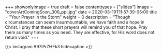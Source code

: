 +++
showonlyimage = true
draft = false
contenttypes = ["slides"]
image = "coverArtComingSoon_300_ppi.jpg"
date = 2020-03-19T11:57:39-05:00
title = "Your Prayer in the Storm"
weight = 0
description = "Though circumstances can seem insurmountable, we have faith and a hope in Christ. I pray that these short prayers will remind you of that hope. Pray them as many times as you need. They are effective, for His word does not return void."
+++


{{< instagram B97lPrZHFk3 hidecaption >}}